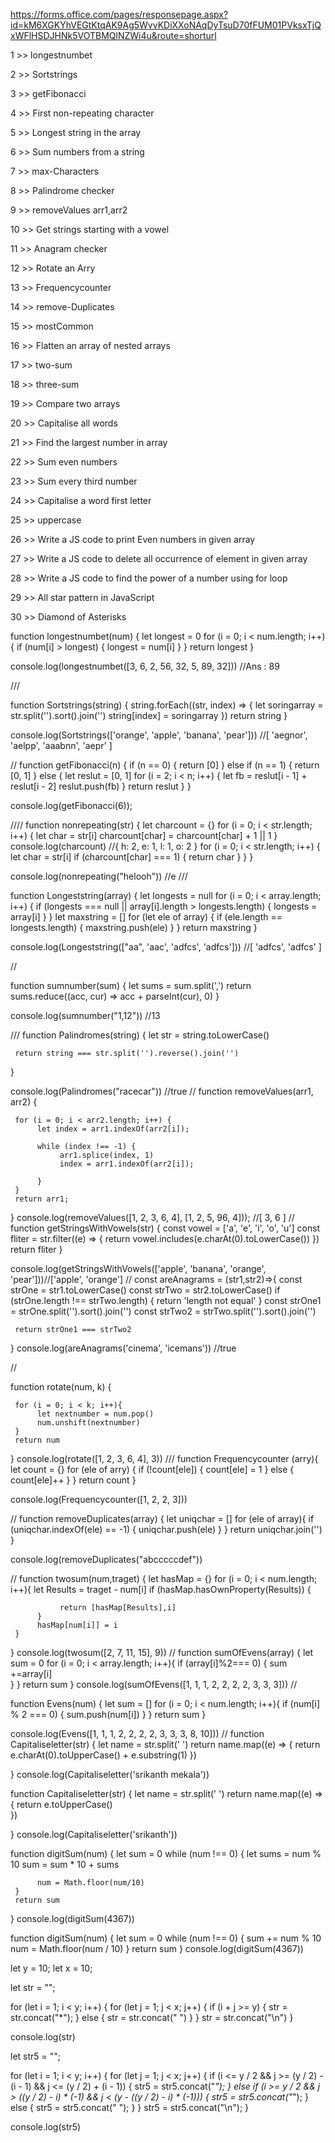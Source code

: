 https://forms.office.com/pages/responsepage.aspx?id=kM6XGKYhVEGtKtqAK9Ag5WvvKDiXXoNAqDyTsuD70fFUM01PVksxTjQxWFlHSDJHNk5VOTBMQlNZWi4u&route=shorturl

 
 1 >> longestnumbet
 
 2 >>  Sortstrings
 
 3 >>  getFibonacci
 
 4 >>  First non-repeating character
 
 5 >>  Longest string in the array
 
 6 >>  Sum numbers from a string

 7 >>  max-Characters
 
 8 >>  Palindrome checker
 
 9 >>  removeValues arr1,arr2

 10 >>  Get strings starting with a vowel

 11 >>  Anagram checker

12 >>  Rotate an Arry

13 >>  Frequencycounter

14 >>  remove-Duplicates

15 >>   mostCommon

16 >> Flatten an array of nested arrays

17 >>  two-sum

18 >>  three-sum

19 >>  Compare two arrays

20  >> Capitalise all words

21 >>  Find the largest number in array

22  >>  Sum even numbers

23  >>  Sum every third number

24  >>  Capitalise a word first letter

25  >>  uppercase

26  >>  Write a JS code to print Even numbers in given array 

27  >>  Write a JS code to delete all occurrence of element in given array

28  >>  Write a JS code to find the power of a number using for loop

29  >>  All star pattern in JavaScript

30 >>  Diamond of Asterisks


function longestnumbet(num) {
     let longest = 0
     for (i = 0; i < num.length; i++) {
          if (num[i] > longest) {
               longest = num[i]
          }
     }
     return longest
}

console.log(longestnumbet([3, 6, 2, 56, 32, 5, 89, 32])) //Ans : 89

///

function Sortstrings(string) {
     string.forEach((str, index) => {
          let soringarray = str.split('').sort().join('')
          string[index] = soringarray
     })
     return string
}

console.log(Sortstrings(['orange', 'apple', 'banana', 'pear'])) //[ 'aegnor', 'aelpp', 'aaabnn', 'aepr' ]

//
function getFibonacci(n) {
     if (n == 0) {
          return [0]
     } else if (n == 1) {
          return [0, 1]
     } else {
          let reslut = [0, 1]
          for (i = 2; i < n; i++) {
               let fb = reslut[i - 1] + reslut[i - 2]
               reslut.push(fb)
          }
          return reslut
     }
}

console.log(getFibonacci(6));

////
function nonrepeating(str) {
     let charcount = {}
     for (i = 0; i < str.length; i++) {
          let char = str[i]
          charcount[char] = charcount[char] + 1 || 1
     }
     console.log(charcount)  //{ h: 2, e: 1, l: 1, o: 2 }
     for (i = 0; i < str.length; i++) {
          let char = str[i]
          if (charcount[char] === 1) {
               return char
          }
     }
}

console.log(nonrepeating("helooh")) //e
///

function Longeststring(array) {
     let longests = null
     for (i = 0; i < array.length; i++) {
          if (longests === null || array[i].length > longests.length) {
               longests = array[i]
          }
     }
     let maxstring = []
     for (let ele of array) {
          if (ele.length == longests.length) {
               maxstring.push(ele)
          }
     }
     return maxstring
}


console.log(Longeststring(["aa", 'aac', 'adfcs', 'adfcs'])) //[ 'adfcs', 'adfcs' ]

//

function sumnumber(sum) {
     let sums = sum.split(',')
     return sums.reduce((acc, cur) => acc + parseInt(cur), 0)
}



console.log(sumnumber("1,12")) //13

///
function Palindromes(string) {
     let str = string.toLowerCase()

     return string === str.split('').reverse().join('')
}

console.log(Palindromes("racecar")) //true
//
function removeValues(arr1, arr2) {
     
     for (i = 0; i < arr2.length; i++) {
          let index = arr1.indexOf(arr2[i]);
          
          while (index !== -1) {
               arr1.splice(index, 1)
               index = arr1.indexOf(arr2[i]);
               
          }
     }
     return arr1; 
}
console.log(removeValues([1, 2, 3, 6, 4], [1, 2, 5, 96, 4])); //[ 3, 6 ]
//
function getStringsWithVowels(str) {
     const vowel = ['a', 'e', 'i', 'o', 'u']
     const fliter = str.filter((e) => {
               return vowel.includes(e.charAt(0).toLowerCase())
     })
     return fliter
}

console.log(getStringsWithVowels(['apple', 'banana', 'orange', 'pear']))//['apple', 'orange']
//
const areAnagrams = (str1,str2)=>{
     const strOne = str1.toLowerCase()
     const strTwo = str2.toLowerCase()
     if (strOne.length !== strTwo.length) {
          return 'length not equal'
     }
     const strOne1 = strOne.split('').sort().join('')
     const strTwo2 = strTwo.split('').sort().join('')

     return strOne1 === strTwo2
}
console.log(areAnagrams('cinema', 'icemans')) //true


//

function rotate(num, k) {
      
     for (i = 0; i < k; i++){
          let nextnumber = num.pop()
          num.unshift(nextnumber)
     }
     return num
}
console.log(rotate([1, 2, 3, 6, 4], 3))
///
function Frequencycounter (arry){
     let count = {}
     for (ele of arry) {
          if (!count[ele]) {
                    count[ele] = 1
          } else {
                    count[ele]++
               }
     } 
     return count
}

console.log(Frequencycounter([1, 2, 2, 3]))

//
function removeDuplicates(array) {
     let uniqchar = []
     for (ele of array){
          if (uniqchar.indexOf(ele) == -1) {
                    uniqchar.push(ele)
               }
     }
     return uniqchar.join('')
}


console.log(removeDuplicates("abcccccdef")) 


//
function twosum(num,traget) {
     let hasMap = {}
     for (i = 0; i < num.length; i++){
          let Results = traget - num[i]
          if (hasMap.hasOwnProperty(Results)) {
                
               return [hasMap[Results],i]
          }
          hasMap[num[i]] = i 
     }
      
}
console.log(twosum([2, 7, 11, 15], 9))
//
function sumOfEvens(array) {
     let sum = 0
     for (i = 0; i < array.length; i++){
          if (array[i]%2=== 0) {
                    sum +=array[i]                   
               }
     }
     return sum
}
console.log(sumOfEvens([1, 1, 1, 2, 2, 2, 2, 3, 3, 3]))
//

function Evens(num) {
     let sum = []
     for (i = 0; i < num.length; i++){
          if (num[i] % 2 === 0) {
               sum.push(num[i])
          }
     }
     return sum
}

console.log(Evens([1, 1, 1, 2, 2, 2, 2, 3, 3, 3, 8, 10]))
//
function Capitaliseletter(str) {
     let name = str.split(' ')
     return name.map((e) => {
          return e.charAt(0).toUpperCase() + e.substring(1)
     })
    
      
}
console.log(Capitaliseletter('srikanth mekala'))

function Capitaliseletter(str) {
     let name = str.split(' ')
     return name.map((e) => {
          return e.toUpperCase()  
     })


}
console.log(Capitaliseletter('srikanth'))

function digitSum(num) {
     let sum = 0
     while (num !== 0) {
          let sums = num % 10
          sum = sum * 10 + sums

          num = Math.floor(num/10)
     }
     return sum
}
console.log(digitSum(4367))


function digitSum(num) {
     let sum = 0
     while (num !== 0) {
         sum += num % 10
         num = Math.floor(num / 10)
     }
     return sum
}
console.log(digitSum(4367))


let y = 10;
let x = 10;

let str = "";

for (let i = 1; i < y; i++) {
     for (let j = 1; j < x; j++) {
          if (i + j >= y) {
               str = str.concat("*");
          } else {
               str = str.concat(" ")
          }
     }
     str = str.concat("\n")
}

console.log(str)



let str5 = "";

for (let i = 1; i < y; i++) {
     for (let j = 1; j < x; j++) {
          if (i <= y / 2 && j >= (y / 2) - (i - 1) && j <= (y / 2) + (i - 1)) {
               str5 = str5.concat("*");
          } else if (i >= y / 2
               && j > ((y / 2) - i) * (-1)
               && j < (y - ((y / 2) - i) * (-1))) {
               str5 = str5.concat("*");
          }
          else {
               str5 = str5.concat(" ");
          }
     }
     str5 = str5.concat("\n");
}

console.log(str5)
